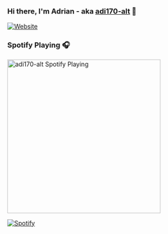 ### Hi there, I'm Adrian - aka [adi170-alt][website] 👋

[![Website](https://img.shields.io/website?label=adi-discord.tk&style=for-the-badge&url=https%3A%2F%2Fadi170-alt.github.io%2Fadi170-alt%2F)](https://adi170-alt.github.io/adi170-alt/)

### Spotify Playing 🎧

[<img src="novatorem-brown-seven.vercel.app/api/spotify-playing" alt="adi170-alt Spotify Playing" width="350" />](https://open.spotify.com/user/swyqyimdc12jajde4vpwd2x1b)

[![Spotify](https://novatorem-adi170-alt.vercel.app/api/spotify)](https://open.spotify.com/user/USER_NAME)


</details>

[website]: https://adi170-alt.github.io/adi170-alt/
[instagram]: https://instagram.com/_adi1708
